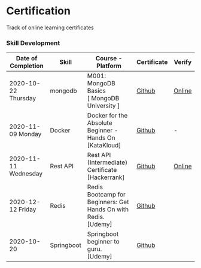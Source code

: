 # Certification
Track of online learning certificates

### Skill Development

| Date of Completion  |  Skill |  Course - Platform | Certificate  |  Verify |
| ------------ | ------------ | ------------ | ------------ | ------------ |
| 2020-10-22  Thursday  | mongodb  |  M001: MongoDB Basics <br>[ MongoDB University ] |  [Github](https://github.com/Shanthi-Rajendran/Certification/blob/main/mongodb/M001%20-%20Proof%20of%20Completion.pdf "Github")| [Online](https://university.mongodb.com/course_completion/fd1adde9-1e32-4e69-b58f-db336e5fd9f7 "Site")  |
|  2020-11-09 Monday | Docker  | Docker for the Absolute Beginner - Hands On <br> [KataKloud] | [Github](https://github.com/Shanthi-Rajendran/Certification/blob/main/docker/certificate-of-completion-for-docker-for-the-absolute-beginner-hands-on.pdf)  | -  |
|  2020-11-11 Wednesday | Rest API  | Rest API (Intermediate) Certificate <br> [Hackerrank] | [Github](https://github.com/Shanthi-Rajendran/Certification/blob/main/hackerrank/Rest%20API%20Intermediate.png)  | [Online](https://www.hackerrank.com/certificates/1018f232b561)  |
|  2020-12-12 Friday | Redis  | Redis Bootcamp for Beginners: Get Hands On with Redis. <br> [Udemy] | [Github](https://github.com/Shanthi-Rajendran/Certification/blob/main/Udemy/redis.jpeg)  | |
|  2020-10-20 | Springboot  | Springboot beginner to guru. <br> [Udemy] | [Github]()  | |
